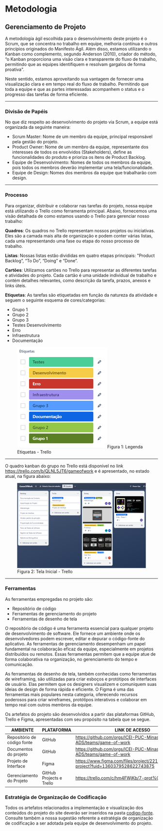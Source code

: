 
# Metodologia

## Gerenciamento de Projeto
A metodologia ágil escolhida para o desenvolvimento deste projeto é o Scrum, que se concentra no trabalho em equipe, melhoria contínua e outros princípios originados do Manifesto Ágil.
Além disso, estamos utilizando o Kanban como complemento, segundo Anderson (2010), criador do método,  “o Kanban proporciona uma visão clara e transparente do fluxo de trabalho, permitindo que as equipes identifiquem e resolvam gargalos de forma proativa".

Neste sentido, estamos aproveitando sua vantagem de fornecer uma visualização clara e em tempo real do fluxo de trabalho. Permitindo que toda a equipe e que as partes interessadas acompanhem o status e o progresso das tarefas de forma eficiente.
<hr>

### Divisão de Papéis

No que diz respeito ao desenvolvimento do projeto via Scrum, a equipe está organizada da seguinte maneira:

- Scrum Master: Nome de um membro da equipe, principal responsável pela gestão do projeto.
- Product Owner: Nome de um membro da equipe, representante dos interesses de todos os envolvidos (Stakeholders), define as funcionalidades do produto e prioriza os itens de Product Backlog.
- Equipe de Desenvolvimento: Nomes de todos os membros da equipe, pois todos os membros deverão implementar uma tela/funcionalidade.
- Equipe de Design: Nomes dos membros da equipe que trabalharão com design.
<hr>

### Processo

Para organizar, distribuir e colaborar nas tarefas do projeto, nossa equipe está utilizando o Trello como ferramenta principal. Abaixo, fornecemos uma visão detalhada de como estamos usando o Trello para gerenciar nosso trabalho:

  **Quadros**: Os quadros no Trello representam nossos projetos ou iniciativas. Eles são a camada mais alta de organização e podem conter várias listas, cada uma representando uma fase ou etapa do nosso processo de trabalho.
  
  **Listas**: Nossas listas estão divididas em quatro etapas principais: "Product Backlog”, “To Do”, “Doing” e “Done”.
  
  **Cartões**: Utilizamos cartões no Trello para representar as diferentes tarefas e atividades do projeto. Cada cartão é uma unidade individual de trabalho e contém detalhes relevantes, como descrição da tarefa, prazos, anexos e links úteis. 
  
  **Etiquetas**: As tarefas são etiquetadas em função da natureza da atividade e seguem o seguinte esquema de cores/categorias:

- Grupo 1
- Grupo 2
- Grupo 3
- Testes Desenvolvimento
- Erro
- Infraestrutura
- Documentação


<figure> 
  <img src="img/ETIQUETAS.png"
    <figcaption>Figura 1: Legenda Etiquetas - Trello</figcaption>
</figure> 
<hr>

O quadro kanban do grupo no Trello está disponível no link https://trello.com/b/QLNL5JT6/gameofwork e é apresentado, no estado atual, na figura abaixo:

<figure> 
  <img src="img/TRELLO.png"
    <figcaption>Figura 2: Tela Inicial - Trello</figcaption>
</figure> 
<hr>

### Ferramentas

As ferramentas empregadas no projeto são:
  - Repositório de código
  - Ferramentas de gerenciamento do projeto
  - Ferramentas de desenho de tela 

O repositório de código é uma ferramenta essencial para qualquer projeto de desenvolvimento de software. Ele fornece um ambiente onde os desenvolvedores podem escrever, editar e depurar o código-fonte do aplicativo. As ferramentas de gerenciamento desempenham um papel fundamental na colaboração eficaz da equipe, especialmente em projetos distribuídos ou remotos. Essas ferramentas permitem que a equipe atue de forma colaborativa na organização, no gerenciamento do tempo e comunicação. 

As ferramentas de desenho de tela, também conhecidas como ferramentas de wireframing, são utilizadas para criar esboços e protótipos de interfaces de usuário. Elas permitem que os designers visualizem e comuniquem suas ideias de design de forma rápida e eficiente. O Figma é uma das ferramentas mais populares nesta categoria, oferecendo recursos poderosos para criar wireframes, protótipos interativos e colaborar em tempo real com outros membros da equipe.

Os artefatos do projeto são desenvolvidos a partir das plataformas GitHub, Trello e Figma, apresentadas com seu propósito na tabela que se segue.

| AMBIENTE                            | PLATAFORMA                         | LINK DE ACESSO                         |
|-------------------------------------|------------------------------------|----------------------------------------|
| Repositório de código fonte         | GitHub                             | https://github.com/orgs/ICEI-PUC-Minas-PMV-ADS/teams/game-of-work                  |
| Documentos do projeto               | GitHub                             | https://github.com/orgs/ICEI-PUC-Minas-PMV-ADS/teams/game-of-work                  |
| Projeto de Interface                | Figma                              | https://www.figma.com/files/project/221108630/Team-project?fuid=1360379528622743875|
| Gerenciamento do Projeto            | GitHub Projects e Trello           | https://trello.com/c/hm4FWjKb/7-prot%C3%B3tipo                                     |

### Estratégia de Organização de Codificação 

Todos os artefatos relacionados a implementação e visualização dos conteúdos do projeto do site deverão ser inseridos na pasta [codigo-fonte](http://https://github.com/ICEI-PUC-Minas-PMV-ADS/WebApplicationProject-Template-v2/tree/main/codigo-fonte). Consulte também a nossa sugestão referente a estratégia de organização de codificação a ser adotada pela equipe de desenvolvimento do projeto.
